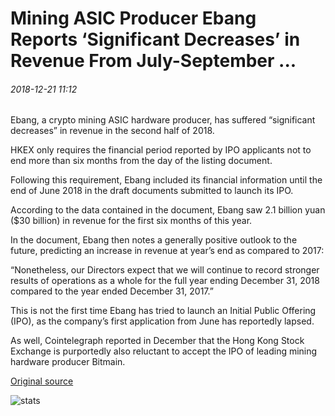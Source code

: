 # Mining ASIC Producer Ebang Reports ‘Significant Decreases’ in Revenue From July-September ...

###### 2018-12-21 11:12

Ebang, a crypto mining ASIC hardware producer, has suffered “significant decreases” in revenue in the second half of 2018.

HKEX only requires the financial period reported by IPO applicants not to end more than six months from the day of the listing document.

Following this requirement, Ebang included its financial information until the end of June 2018 in the draft documents submitted to launch its IPO.

According to the data contained in the document, Ebang saw 2.1 billion yuan ($30 billion) in revenue for the first six months of this year.

In the document, Ebang then notes a generally positive outlook to the future, predicting an increase in revenue at year’s end as compared to 2017:

“Nonetheless, our Directors expect that we will continue to record stronger results of operations as a whole for the full year ending December 31, 2018 compared to the year ended December 31, 2017.”

This is not the first time Ebang has tried to launch an Initial Public Offering (IPO), as the company’s first application from June has reportedly lapsed.

As well, Cointelegraph reported in December that the Hong Kong Stock Exchange is purportedly also reluctant to accept the IPO of leading mining hardware producer Bitmain.

[Original source](https://cointelegraph.com/news/mining-asic-producer-ebang-reports-significant-decreases-in-revenue-from-july-september)

![stats](https://c.statcounter.com/11760860/0/a89fa40b/1/ "stats")